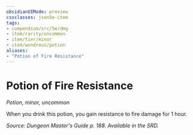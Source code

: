 ```yaml
---
obsidianUIMode: preview
cssclasses: json5e-item
tags:
- compendium/src/5e/dmg
- item/rarity/uncommon
- item/tier/minor
- item/wondrous/potion
aliases: 
- "Potion of Fire Resistance"
---
```

# Potion of Fire Resistance
*Potion, minor, uncommon*  


When you drink this potion, you gain resistance to fire damage for 1 hour.

*Source: Dungeon Master's Guide p. 188. Available in the SRD.*